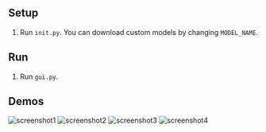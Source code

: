 ## Setup
1. Run `init.py`. You can download custom models by changing `MODEL_NAME`.

## Run
1. Run `gui.py`.

## Demos
![screenshot1](https://github.com/user-attachments/assets/9a0ccdf4-17de-4a78-8bd4-71ca8d7ab161)
![screenshot2](https://github.com/user-attachments/assets/af4de806-71a4-436a-9339-12659adcf1fc)
![screenshot3](https://github.com/user-attachments/assets/f23f1aa1-38ae-41c4-8b93-e7500bb2cbf0)
![screenshot4](https://github.com/user-attachments/assets/88e3a986-7e33-42b8-829a-220239d81bda)

